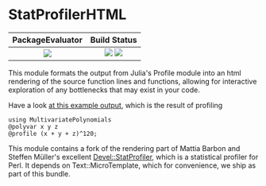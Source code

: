 # StatProfilerHTML

| **PackageEvaluator**                                            | **Build Status**                                                                                |
|:---------------------------------------------------------------:|:-----------------------------------------------------------------------------------------------:|
|[![][pkg-0.6-img]][pkg-0.6-url] | [![][travis-img]][travis-url] [![][appveyor-img]][appveyor-url] |


This module formats the output from Julia's Profile module into an html
rendering of the source function lines and functions, allowing for interactive
exploration of any bottlenecks that may exist in your code.

Have a look [at this example output](http://www.infty.nl/StatProfilerHTML.jl/example-output/), which
is the result of profiling

    using MultivariatePolynomials
    @polyvar x y z
    @profile (x + y + z)^120;


This module contains a fork of the rendering part of Mattia Barbon and Steffen
Müller's excellent
[Devel::StatProfiler](https://github.com/mbarbon/devel-statprofiler), which is
a statistical profiler for Perl. It depends on Text::MicroTemplate, which for
convenience, we ship as part of this bundle.

[travis-img]: https://travis-ci.org/tkluck/StatProfilerHTML.jl.svg?branch=master
[travis-url]: https://travis-ci.org/tkluck/StatProfilerHTML.jl

[appveyor-img]: https://ci.appveyor.com/api/projects/status/mwnbnfp1gjm8ux3d?svg=true
[appveyor-url]: https://ci.appveyor.com/project/tkluck/statprofilerhtml-jl

[pkg-0.6-img]: http://pkg.julialang.org/badges/StatProfilerHTML_0.6.svg
[pkg-0.6-url]: http://pkg.julialang.org/?pkg=StatProfilerHTML
